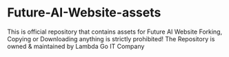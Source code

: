 # Future-AI-Website-assets
This is official repository that contains assets for Future AI Website
Forking, Copying or Downloading anything is strictly prohibited!
The Repository is owned & maintained by Lambda Go IT Company
